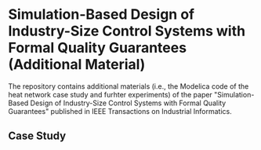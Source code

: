 # Simulation-Based Design of Industry-Size Control Systems with Formal Quality Guarantees (Additional Material)

The repository contains additional materials (i.e., the Modelica code of the heat network case study and furhter experiments) of the paper "Simulation-Based Design of Industry-Size Control Systems with Formal Quality Guarantees" published in IEEE Transactions on Industrial Informatics. 




## Case Study


